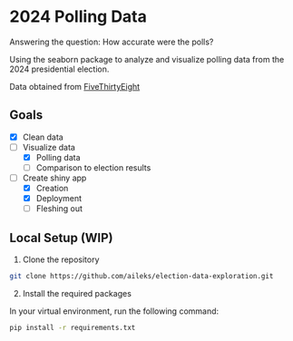 # 2024 Polling Data

Answering the question: How accurate were the polls?

Using the seaborn package to analyze and visualize polling data from the 2024 presidential election.

Data obtained from [FiveThirtyEight](https://projects.fivethirtyeight.com/polls/president-general/2024/)

## Goals

- [x] Clean data
- [ ] Visualize data
  - [x] Polling data
  - [ ] Comparison to election results
- [ ] Create shiny app
  - [x] Creation
  - [x] Deployment
  - [ ] Fleshing out

## Local Setup (WIP)

1. Clone the repository

```bash
git clone https://github.com/aileks/election-data-exploration.git
```

2. Install the required packages

In your virtual environment, run the following command:

```bash
pip install -r requirements.txt
```
